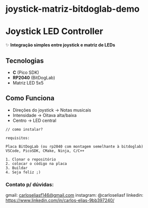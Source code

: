 # joystick-matriz-bitdoglab-demo
 
# Joystick LED Controller  

✨ **Integração simples entre joystick e matriz de LEDs**  

## Tecnologias  
- **C** (Pico SDK)  
- **RP2040** (BitDogLab)  
- Matriz LED 5x5  

## Como Funciona  
- Direções do joystick → Notas musicais  
- Intensidade → Oitava alta/baixa  
- Centro → LED central  

```
// como instalar? 

requisitos:

Placa BitDogLab (ou rp2040 com montagem semelhante à bitdoglab)
VSCode, PicoSDK, CMake, Ninja, C/C++

1. Clonar o repositório
2. colocar o código na placa
3. Buildar
4. Seja feliz ;)
```

### Contato p/ dúvidas: 
gmail: carloseliasf146@gmail.com
instagram: @carloseliasf
linkedin: https://www.linkedin.com/in/carlos-elias-9bb397240/

